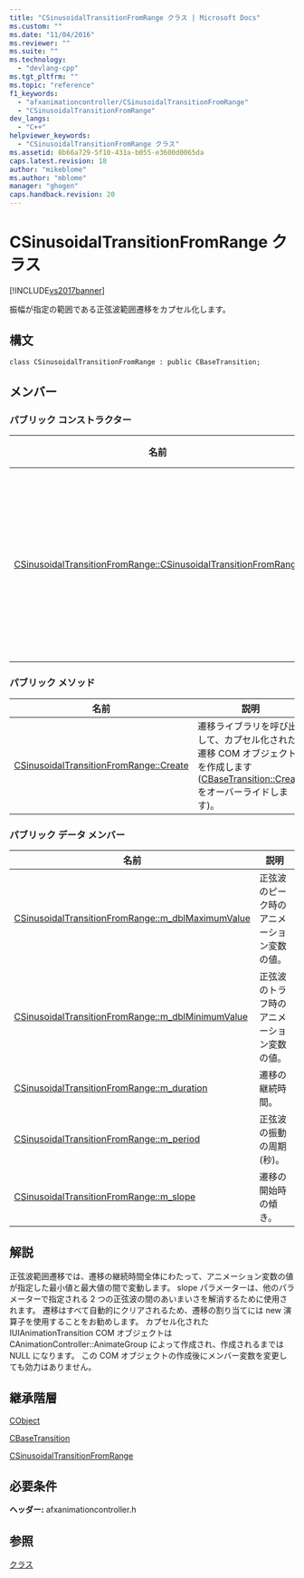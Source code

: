 ```yaml
---
title: "CSinusoidalTransitionFromRange クラス | Microsoft Docs"
ms.custom: ""
ms.date: "11/04/2016"
ms.reviewer: ""
ms.suite: ""
ms.technology: 
  - "devlang-cpp"
ms.tgt_pltfrm: ""
ms.topic: "reference"
f1_keywords: 
  - "afxanimationcontroller/CSinusoidalTransitionFromRange"
  - "CSinusoidalTransitionFromRange"
dev_langs: 
  - "C++"
helpviewer_keywords: 
  - "CSinusoidalTransitionFromRange クラス"
ms.assetid: 8b66a729-5f10-431a-b055-e3600d0065da
caps.latest.revision: 18
author: "mikeblome"
ms.author: "mblome"
manager: "ghogen"
caps.handback.revision: 20
---
```

# CSinusoidalTransitionFromRange クラス
[!INCLUDE[vs2017banner](../../assembler/inline/includes/vs2017banner.md)]

振幅が指定の範囲である正弦波範囲遷移をカプセル化します。  
  
## 構文  
  
```  
class CSinusoidalTransitionFromRange : public CBaseTransition;  
```  
  
## メンバー  
  
### パブリック コンストラクター  
  
|名前|説明|  
|--------|--------|  
|[CSinusoidalTransitionFromRange::CSinusoidalTransitionFromRange](../Topic/CSinusoidalTransitionFromRange::CSinusoidalTransitionFromRange.md)|遷移オブジェクトを構築します。|  
  
### パブリック メソッド  
  
|名前|説明|  
|--------|--------|  
|[CSinusoidalTransitionFromRange::Create](../Topic/CSinusoidalTransitionFromRange::Create.md)|遷移ライブラリを呼び出して、カプセル化された遷移 COM オブジェクトを作成します   \([CBaseTransition::Create](../Topic/CBaseTransition::Create.md) をオーバーライドします\)。|  
  
### パブリック データ メンバー  
  
|名前|説明|  
|--------|--------|  
|[CSinusoidalTransitionFromRange::m\_dblMaximumValue](../Topic/CSinusoidalTransitionFromRange::m_dblMaximumValue.md)|正弦波のピーク時のアニメーション変数の値。|  
|[CSinusoidalTransitionFromRange::m\_dblMinimumValue](../Topic/CSinusoidalTransitionFromRange::m_dblMinimumValue.md)|正弦波のトラフ時のアニメーション変数の値。|  
|[CSinusoidalTransitionFromRange::m\_duration](../Topic/CSinusoidalTransitionFromRange::m_duration.md)|遷移の継続時間。|  
|[CSinusoidalTransitionFromRange::m\_period](../Topic/CSinusoidalTransitionFromRange::m_period.md)|正弦波の振動の周期 \(秒\)。|  
|[CSinusoidalTransitionFromRange::m\_slope](../Topic/CSinusoidalTransitionFromRange::m_slope.md)|遷移の開始時の傾き。|  
  
## 解説  
 正弦波範囲遷移では、遷移の継続時間全体にわたって、アニメーション変数の値が指定した最小値と最大値の間で変動します。  slope パラメーターは、他のパラメーターで指定される 2 つの正弦波の間のあいまいさを解消するために使用されます。  遷移はすべて自動的にクリアされるため、遷移の割り当てには new 演算子を使用することをお勧めします。  カプセル化された IUIAnimationTransition COM オブジェクトは CAnimationController::AnimateGroup によって作成され、作成されるまでは NULL になります。  この COM オブジェクトの作成後にメンバー変数を変更しても効力はありません。  
  
## 継承階層  
 [CObject](../Topic/CObject%20Class.md)  
  
 [CBaseTransition](../../mfc/reference/cbasetransition-class.md)  
  
 [CSinusoidalTransitionFromRange](../../mfc/reference/csinusoidaltransitionfromrange-class.md)  
  
## 必要条件  
 **ヘッダー:** afxanimationcontroller.h  
  
## 参照  
 [クラス](../Topic/MFC%20Classes.md)